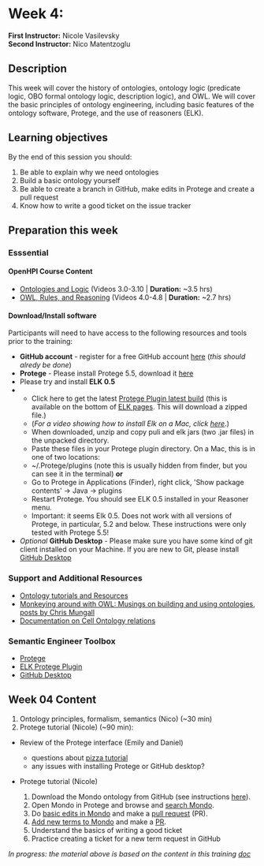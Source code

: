# Week 4:

**First Instructor:** Nicole Vasilevsky  
**Second Instructor:** Nico Matentzoglu

## Description
This week will cover the history of ontologies, ontology logic (predicate logic, OBO formal ontology logic, description logic), and OWL. We will cover the basic principles of ontology engineering, including basic features of the ontology software, Protege, and the use of reasoners (ELK). 

## Learning objectives
By the end of this session you should:
1. Be able to explain why we need ontologies
2. Build a basic ontology yourself
3. Be able to create a branch in GitHub, make edits in Protege and create a pull request
4. Know how to write a good ticket on the issue tracker

## Preparation this week

### Esssential
#### OpenHPI Course Content
- [Ontologies and Logic](https://open.hpi.de/courses/semanticweb2015/items/2oYC9PkLYvxv4InZuBMBVl) (Videos 3.0-3.10 | **Duration:** ~3.5 hrs)
- [OWL, Rules, and Reasoning](https://open.hpi.de/courses/semanticweb2015/items/2oCcvFX4bzhBbNWE6EVpoV) (Videos 4.0-4.8 | **Duration:** ~2.7 hrs)

#### Download/Install software

Participants will need to have access to the following resources and tools prior to the training:
- **GitHub account** - register for a free GitHub account [here](https://github.com/join?ref_cta=Sign+up&ref_loc=header+logged+out&ref_page=%2F&source=header-home) (_this should alredy be done_)
- **Protege** - Please install Protege 5.5, download it [here](https://protege.stanford.edu/)
- Please try and install **ELK 0.5** 
- - Click here to get the latest [Protege Plugin latest build](https://oss.sonatype.org/service/local/artifact/maven/content?r=snapshots&g=org.semanticweb.elk&a=elk-distribution-protege&e=zip&v=LATEST) (this is available on the bottom of [ELK pages](https://github.com/liveontologies/elk-reasoner/wiki/GettingElk). This will download a zipped file.)
  - (_For a video showing how to install Elk on a Mac, click [here](https://www.dropbox.com/s/n3td2n48xmwd3mj/Install_ELK_0.5.mov?dl=0)._)   
  - When downloaded, unzip and copy puli and elk jars (two .jar files) in the unpacked directory.
  -  Paste these files in your Protege plugin directory. On a Mac, this is in one of two locations:
    - ~/.Protege/plugins (note this is usually hidden from finder, but you can see it in the terminal) **or**
    - Go to Protege in Applications (Finder), right click, 'Show package contents' -> Java -> plugins
  - Restart Protege. You should see ELK 0.5 installed in your Reasoner menu. 
  - Important: it seems Elk 0.5. Does not work with all versions of Protege, in particular, 5.2 and below. These instructions were only tested with Protege 5.5!
- _Optional_ **GitHub Desktop** - Please make sure you have some kind of git client installed on your Machine. If you are new to Git, please install [GitHub Desktop](https://desktop.github.com/)

### Support and Additional Resources
- [Ontology tutorials and Resources](https://tislab.org/ontologyResources.html)
- [Monkeying around with OWL: Musings on building and using ontologies, posts by Chris Mungall](https://douroucouli.wordpress.com/)
- [Documentation on Cell Ontology relations](https://github.com/obophenotype/cell-ontology/blob/master/documentation/relations_guide.md)

### Semantic Engineer Toolbox
- [Protege](https://protege.stanford.edu/)
- [ELK Protege Plugin](https://oss.sonatype.org/service/local/artifact/maven/content?r=snapshots&g=org.semanticweb.elk&a=elk-distribution-protege&e=zip&v=LATEST)
- [GitHub Desktop](https://desktop.github.com/)

## Week 04 Content

1. Ontology principles, formalism, semantics (Nico) (~30 min)
2. Protege tutorial (Nicole) (~90 min): 

- Review of the Protege interface (Emily and Daniel)
    - questions about [pizza tutorial](https://www.michaeldebellis.com/post/new-protege-pizza-tutorial)
    - any issues with installing Protege or GitHub desktop?

- Protege tutorial (Nicole)
    1. Download the Mondo ontology from GitHub (see instructions [here](https://github.com/jamesaoverton/obook/blob/master/04-OntologyTheory/github-workflow.md)).
    2. Open Mondo in Protege and browse and [search Mondo](https://github.com/jamesaoverton/obook/blob/master/04-OntologyTheory/SearchingMondo.md).
    3. Do [basic edits in Mondo](https://github.com/jamesaoverton/obook/blob/master/04-OntologyTheory/editing-mondo.md) and make a [pull request](https://github.com/jamesaoverton/obook/blob/master/04-OntologyTheory/pull-request.md) (PR).
    4. [Add new terms to Mondo](https://github.com/jamesaoverton/obook/blob/master/04-OntologyTheory/add-new-terms.md) and make a [PR](https://github.com/jamesaoverton/obook/blob/master/04-OntologyTheory/pull-request.md).
    5. Understand the basics of writing a good ticket
    6. Practice creating a ticket for a new term request in GitHub 

_In progress: the material above is based on the content in this training [doc](https://docs.google.com/document/d/1dPeCH2NFYb_akfv1vhlMFdQHjm_1VRoX5LH7_n4j2oE/edit#heading=h.30zswce50eac)_




